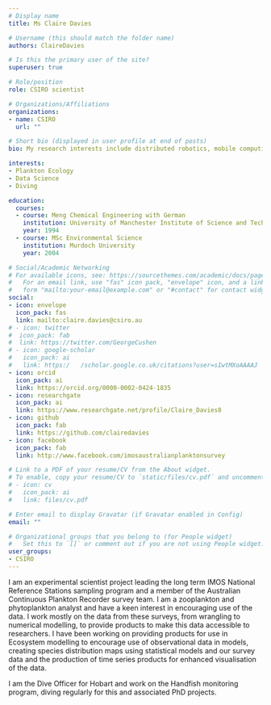 ```yaml
---
# Display name
title: Ms Claire Davies

# Username (this should match the folder name)
authors: ClaireDavies

# Is this the primary user of the site?
superuser: true

# Role/position
role: CSIRO scientist

# Organizations/Affiliations
organizations:
- name: CSIRO
  url: ""

# Short bio (displayed in user profile at end of posts)
bio: My research interests include distributed robotics, mobile computing and programmable matter.

interests:
- Plankton Ecology
- Data Science
- Diving

education:
  courses:
  - course: Meng Chemical Engineering with German
    institution: University of Manchester Institute of Science and Technology
    year: 1994
  - course: MSc Environmental Science
    institution: Murdoch University
    year: 2004

# Social/Academic Networking
# For available icons, see: https://sourcethemes.com/academic/docs/page-builder/#icons
#   For an email link, use "fas" icon pack, "envelope" icon, and a link in the
#   form "mailto:your-email@example.com" or "#contact" for contact widget.
social:
- icon: envelope
  icon_pack: fas
  link: mailto:claire.davies@csiro.au
# - icon: twitter
#  icon_pack: fab
#  link: https://twitter.com/GeorgeCushen
# - icon: google-scholar
#   icon_pack: ai
#   link: https:/	/scholar.google.co.uk/citations?user=sIwtMXoAAAAJ
- icon: orcid
  icon_pack: ai
  link: https://orcid.org/0000-0002-0424-1835
- icon: researchgate
  icon_pack: ai
  link: https://www.researchgate.net/profile/Claire_Davies8
- icon: github
  icon_pack: fab
  link: https://github.com/clairedavies
- icon: facebook
  icon_pack: fab
  link: http://www.facebook.com/imosaustralianplanktonsurvey

# Link to a PDF of your resume/CV from the About widget.
# To enable, copy your resume/CV to `static/files/cv.pdf` and uncomment the lines below.
# - icon: cv
#   icon_pack: ai
#   link: files/cv.pdf

# Enter email to display Gravatar (if Gravatar enabled in Config)
email: ""

# Organizational groups that you belong to (for People widget)
#   Set this to `[]` or comment out if you are not using People widget.
user_groups:
- CSIRO
---
```


I am an experimental scientist project leading the long term IMOS National Reference Stations sampling program and a member of the Australian Continuous Plankton Recorder survey team. I am a zooplankton and phytoplankton analyst and have a keen interest in encouraging use of the data. I work mostly on the data from these surveys, from wrangling to numerical modelling, to provide products to make this data accessible to researchers. I have been working on providing products for use in Ecosystem modelling to encourage use of observational data in models, creating species distribution maps using statistical models and our survey data and the production of time series products for enhanced visualisation of the data.
 
I am the Dive Officer for Hobart and work on the Handfish monitoring program, diving regularly for this and associated PhD projects.
